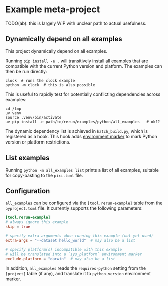 # Example meta-project

TODO(ab): this is largely WIP with unclear path to actual usefulness.

## Dynamically depend on all examples

This project dynamically depend on all examples.

Running `pip install -e .` will transitively install all examples that are compatible with the current Python version and platform. The examples can then be run directly:

```shell
clock  # runs the clock example
python -m clock  # this is also possible
```

This is useful to rapidly test for potentially conflicting dependencies across examples:
```shell
cd /tmp
uv venv
source .venv/bin/activate
uv pip install -e path/to/rerun/examples/python/all_examples   # ok??
```

The dynamic dependency list is achieved in `hatch_build.py`, which is registered as a hook. This hook adds [environment marker](https://packaging.python.org/en/latest/specifications/dependency-specifiers/#environment-markers) to mark Python version or platform restrictions.


## List examples

Running `python -m all_examples list` prints a list of all examples, suitable for copy-pasting to the `pixi.toml` file.

## Configuration

`all_examples` can be configured via the `[tool.rerun-example]` table from the `pyproject.toml` file. It currently supports the following parameters:

```toml
[tool.rerun-example]
# always ignore this example
skip = true

# specify extra arguments when running this example (not yet used)
extra-args = "--dataset hello_world"  # may also be a list

# specify platform(s) incompatible with this example
# will be translated into a `sys_platform` environment marker
exclude-platform = "darwin"  # may also be a list
```

In addition, `all_examples` reads the `requires-python` setting from the `[project]` table (if any), and translate it to `python_version` environment marker.